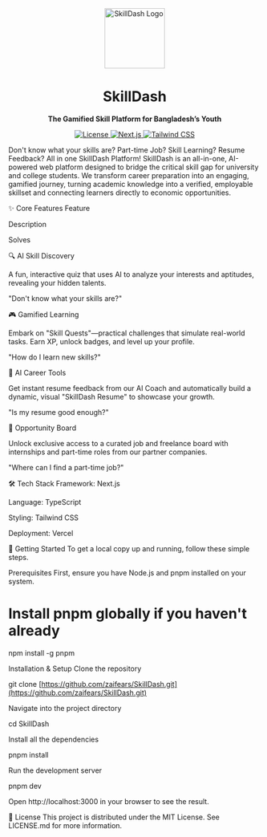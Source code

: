 <div align="center">
<img src="https://www.google.com/search?q=https://placehold.co/150x150/7c3aed/ffffff%3Ftext%3DSD" alt="SkillDash Logo" width="120" />
<h1>SkillDash</h1>
<p><strong>The Gamified Skill Platform for Bangladesh’s Youth</strong></p>
<p>
<a href="#">
<img src="https://www.google.com/search?q=https://img.shields.io/github/license/zaifears/skilldash%3Fstyle%3Dfor-the-badge" alt="License">
</a>
<a href="#">
<img src="https://www.google.com/search?q=https://img.shields.io/badge/Next.js-14-black%3Fstyle%3Dfor-the-badge%26logo%3Dnextdotjs" alt="Next.js">
</a>
<a href="#">
<img src="https://www.google.com/search?q=https://img.shields.io/badge/Tailwind_CSS-3-blue%3Fstyle%3Dfor-the-badge%26logo%3Dtailwindcss" alt="Tailwind CSS">
</a>
</p>
</div>

Don't know what your skills are? Part-time Job? Skill Learning? Resume Feedback? All in one SkillDash Platform!
SkillDash is an all-in-one, AI-powered web platform designed to bridge the critical skill gap for university and college students. We transform career preparation into an engaging, gamified journey, turning academic knowledge into a verified, employable skillset and connecting learners directly to economic opportunities.

✨ Core Features
Feature

Description

Solves

🔍 AI Skill Discovery

A fun, interactive quiz that uses AI to analyze your interests and aptitudes, revealing your hidden talents.

"Don't know what your skills are?"

🎮 Gamified Learning

Embark on "Skill Quests"—practical challenges that simulate real-world tasks. Earn XP, unlock badges, and level up your profile.

"How do I learn new skills?"

🤖 AI Career Tools

Get instant resume feedback from our AI Coach and automatically build a dynamic, visual "SkillDash Resume" to showcase your growth.

"Is my resume good enough?"

💼 Opportunity Board

Unlock exclusive access to a curated job and freelance board with internships and part-time roles from our partner companies.

"Where can I find a part-time job?"

🛠️ Tech Stack
Framework: Next.js

Language: TypeScript

Styling: Tailwind CSS

Deployment: Vercel

🚀 Getting Started
To get a local copy up and running, follow these simple steps.

Prerequisites
First, ensure you have Node.js and pnpm installed on your system.

# Install pnpm globally if you haven't already
npm install -g pnpm

Installation & Setup
Clone the repository

git clone [https://github.com/zaifears/SkillDash.git](https://github.com/zaifears/SkillDash.git)

Navigate into the project directory

cd SkillDash

Install all the dependencies

pnpm install

Run the development server

pnpm dev

Open http://localhost:3000 in your browser to see the result.

📄 License
This project is distributed under the MIT License. See LICENSE.md for more information.